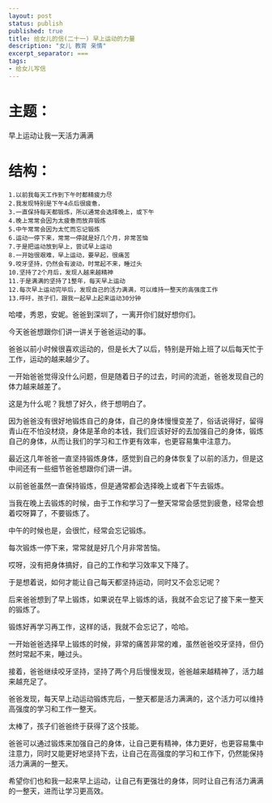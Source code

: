 ```yaml
---
layout: post
status: publish
published: true
title: 给女儿的信(二十一) 早上运动的力量
description: "女儿 教育 亲情"
excerpt_separator: ===
tags:
- 给女儿写信
---
```



# 主题：

早上运动让我一天活力满满

# 结构：

	1.以前我每天工作到下午时都精疲力尽
	2.我发现特别是下午4点后很疲惫，
	3.一直保持每天都锻炼，所以通常会选择晚上，或下午
	4.晚上常常会因为太疲惫而放弃锻炼
	5.中午常常会因为太忙而忘记锻炼
	6.运动一停下来，常常一停就是好几个月，非常苦恼
	7.于是把运动放到早上，尝试早上运动
	8.一开始很艰难，早上运动，要早起，很痛苦
	9.咬牙坚持，仍然会有波动，时常起不来，睡过头
	10.坚持了2个月后，发现人越来越精神
	11.于是满满的坚持了1整年，每天早上运动
	12.每次早上运动完毕后，发现自己的活力满满，可以维持一整天的高强度工作
	13.呼吁，孩子们，跟我一起早上起来运动30分钟


哈喽，秀恩，安妮。爸爸到深圳了，一离开你们就好想你们。

今天爸爸想跟你们讲一讲关于爸爸运动的事。

爸爸以前小时候很喜欢运动的，但是长大了以后，特别是开始上班了以后每天忙于工作，运动的越来越少了。

一开始爸爸觉得没什么问题，但是随着日子的过去，时间的流逝，爸爸发现自己的体力越来越差了。

这是为什么呢？我想了好久，终于想明白了。

因为爸爸没有很好地锻炼自己的身体，自己的身体慢慢变差了，俗话说得好，留得青山在不怕没材烧，身体是革命的本钱，我们应该好好的去加强自己的身体，锻炼自己的身体，从而让我们的学习和工作更有效率，也更容易集中注意力。

最近这几年爸爸一直坚持锻炼身体，感觉到自己的身体恢复了以前的活力，但是这中间还有一些细节爸爸想跟你们讲一讲。

以前爸爸虽然一直保持锻炼，但是通常都会选择晚上或者下午去锻炼。

当我在晚上去锻炼的时候，由于工作和学习了一整天常常会感觉到疲惫，经常会想着哎呀算了，不要锻炼了。

中午的时候也是，会很忙，经常会忘记锻炼。

每次锻炼一停下来，常常就是好几个月非常苦恼。

哎呀，没有把身体搞好，自己的工作和学习效率又下降了。

于是想着说，如何才能让自己每天都坚持运动，同时又不会忘记呢？

后来爸爸想到了早上锻炼，如果说在早上锻炼的话，我就不会忘记了接下来一整天的锻炼了。

锻炼好再学习再工作，这样的话，我就不会忘记了，哈哈。

一开始爸爸选择早上锻炼的时候，非常的痛苦非常的难，虽然爸爸咬牙坚持，但仍然时常起不来，睡过头。

接着，爸爸继续咬牙坚持，坚持了两个月后慢慢发现，爸爸越来越精神了，活力越来越充足了。

爸爸发现，每天早上动运动锻炼完后，一整天都是活力满满的，这个活力可以维持高强度的学习和工作一整天。

太棒了，孩子们爸爸终于获得了这个技能。

爸爸可以通过锻炼来加强自己的身体，让自己更有精神，体力更好，也更容易集中注意力，同时又能更好地坚持下去，让自己在高强度的学习和工作下，仍然能保持活力满满的一整天。

希望你们也和我一起来早上运动，让自己有更强壮的身体，同时让自己有活力满满的一整天，进而让学习更高效。

